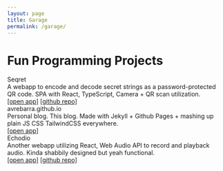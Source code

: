 ```yaml
---
layout: page
title: Garage
permalink: /garage/
---
```


# Fun Programming Projects

<div class="font-bold text-lg mt-5">
Seqret
<a class="text-xs align-top text-gray-400" href="https://avrebarra.github.io/seqret/"><i class="fas fa-external-link-alt"></i></a>
</div>
<div class="text-gray-900">A webapp to encode and decode secret strings as a password-protected QR code. SPA with React, TypeScript, Camera + QR scan utilization.</div>
<div class="font-mono font-normal text-xs text-gray-400">
<a href="https://avrebarra.github.io/seqret/">[open app]</a>
<a href="https://github.com/avrebarra/seqret">[github repo]</a>
</div>

<div class="font-bold text-lg mt-5">
avrebarra.github.io
<a class="text-xs align-top text-gray-400" href="https://avrebarra.github.io/"><i class="fas fa-external-link-alt"></i></a>
</div>
<div class="text-gray-900">Personal blog. This blog. Made with Jekyll + Github Pages + mashing up plain JS CSS TailwindCSS everywhere.</div>
<div class="font-mono font-normal text-xs text-gray-400">
<a href="https://avrebarra.github.io">[open app]</a>
</div>

<div class="font-bold text-lg mt-5">
Echodio
<a class="text-xs align-top text-gray-400" href="https://avrebarra.github.io/echodio/"><i class="fas fa-external-link-alt"></i></a>
</div>
<div class="text-gray-900">Another webapp utilizing React, Web Audio API to record and playback audio. Kinda shabbily designed but yeah functional.</div>
<div class="font-mono font-normal text-xs text-gray-400">
<a href="https://avrebarra.github.io/echodio/">[open app]</a>
<a href="https://github.com/avrebarra/echodio">[github repo]</a>
</div>
